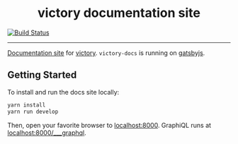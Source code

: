 <h1 align="center">victory documentation site</h1>

[![Build Status](https://travis-ci.org/FormidableLabs/victory-docs.svg?branch=master)](https://travis-ci.org/FormidableLabs/victory-docs)

***

[Documentation site](https://formidable.com/open-source/victory/) for [victory](https://github.com/FormidableLabs/victory). `victory-docs` is running on [gatsbyjs](gatsbyjs.org). 


## Getting Started


To install and run the docs site locally: 

```bash
yarn install
yarn run develop 
```

Then, open your favorite browser to [localhost:8000](http://localhost:8000/). GraphiQL runs at [localhost:8000/___graphql](http://localhost:8000/___graphql).